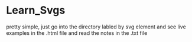 # Learn_Svgs
pretty simple, just go into the directory labled by svg element and see live examples in the .html file and read the notes in the .txt file
